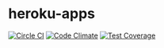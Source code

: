 heroku-apps
===========

[![Circle CI](https://circleci.com/gh/heroku/heroku-apps.svg?style=svg)](https://circleci.com/gh/heroku/heroku-apps)
[![Code Climate](https://codeclimate.com/github/heroku/heroku-apps/badges/gpa.svg)](https://codeclimate.com/github/heroku/heroku-apps)
[![Test Coverage](https://codeclimate.com/github/heroku/heroku-apps/badges/coverage.svg)](https://codeclimate.com/github/heroku/heroku-apps/coverage)
